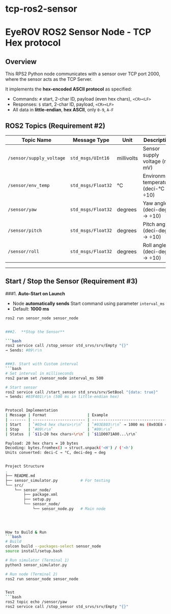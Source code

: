 # tcp-ros2-sensor
# EyeROV ROS2 Sensor Node - TCP Hex protocol


## Overview
This RPS2 Python node communicates with a sensor over TCP port 2000, where the sensor acts as the  TCP Server.

It implements the **hex-encoded ASCII protocol** as specified:
- Commands: `#` start, 2-char ID, payload (even hex chars), `<CR><LF>`
- Responses: `$` start, 2-char ID, payload, `<CR><LF>`
- All data in **little-endian**, **hex ASCII**, only `0-9`, `A-F`

## ROS2 Topics (Requirement #2)
| Topic Name               | Message Type       | Unit       | Description                             |
| ------------------------ | ------------------ | ---------- | --------------------------------------- |
| `/sensor/supply_voltage` | `std_msgs/UInt16`  | millivolts | Sensor supply voltage (raw mV)          |
| `/sensor/env_temp`       | `std_msgs/Float32` | °C         | Environment temperature (deci-°C → ÷10) |
| `/sensor/yaw`            | `std_msgs/Float32` | degrees    | Yaw angle (deci-deg → ÷10)              |
| `/sensor/pitch`          | `std_msgs/Float32` | degrees    | Pitch angle (deci-deg → ÷10)            |
| `/sensor/roll`           | `std_msgs/Float32` | degrees    | Roll angle (deci-deg → ÷10)             |

---

## Start / Stop the Sensor (Requirement #3)

###1. **Auto-Start on Launch**
- Node **automatically sends** Start command using parameter `interval_ms`
- Default: **1000 ms**

```bash
ros2 run sensor_node sensor_node


###2.  **Stop the Sensor**

```bash
ros2 service call /stop_sensor std_srvs/srv/Empty "{}"
→ Sends: #09\r\n


###3. Start with Custom interval
```bash
# Set interval in milliseconds
ros2 param set /sensor_node interval_ms 500

# Start sensor
ros2 service call /start_sensor std_srvs/srv/SetBool "{data: true}"
→ Sends: #03F401\r\n (500 ms in little-endian hex)


Protocol Implementation
| Message | Format                  | Example                                       |
| ------- | ----------------------- | --------------------------------------------- |
| Start   | `#03<4 hex chars>\r\n`  | `#03E803\r\n` → 1000 ms (0x03E8 = `E8 03` LE) |
| Stop    | `#09\r\n`               | `#09\r\n`                                     |
| Status  | `$11<20 hex chars>\r\n` | `$11D0071A00...\r\n`                          |

Payload: 20 hex chars = 10 bytes
Decoding: bytes.fromhex() → struct.unpack('<H') / ('<h')
Units converted: deci-C → °C, deci-deg → deg


Project Structure
.
├── README.md
├── sensor_simulator.py          # For testing
└── src/
    └── sensor_node/
        ├── package.xml
        ├── setup.py
        └── sensor_node/
            └── sensor_node.py   # Main node
            
            
            

How to Build & Run
```bash
# Build
colcon build --packages-select sensor_node
source install/setup.bash

# Run simulator (Terminal 1)
python3 sensor_simulator.py

# Run node (Terminal 2)
ros2 run sensor_node sensor_node


Test
```bash
ros2 topic echo /sensor/yaw
ros2 service call /stop_sensor std_srvs/srv/Empty "{}"



